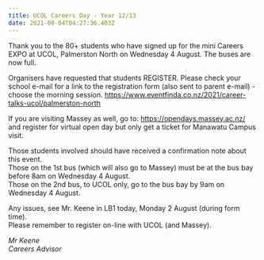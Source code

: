 ```yaml
---
title: UCOL Careers Day - Year 12/13
date: 2021-08-04T04:27:36.403Z
---
```

Thank you to the 80+ students who have signed up for the mini Careers EXPO at UCOL, Palmerston North on Wednesday 4 August. The buses are now full.  

Organisers have requested that students REGISTER. Please check your school e-mail for a link to the registration form (also sent to parent e-mail) - choose the morning session. https://www.eventfinda.co.nz/2021/career-talks-ucol/palmerston-north

If you are visiting Massey as well, go to: https://opendays.massey.ac.nz/ and register for virtual open day but only get a ticket for Manawatu Campus visit.

Those students involved should have received a confirmation note about this event.  
Those on the 1st bus (which will also go to Massey) must be at the bus bay before 8am on Wednesday 4 August.  
Those on the 2nd bus, to UCOL only, go to the bus bay by 9am on Wednesday 4 August. 

Any issues, see Mr. Keene in LB1 today, Monday 2 August (during form time).  
Please remember to register on-line with UCOL (and Massey).

*Mr Keene  
Careers Advisor*